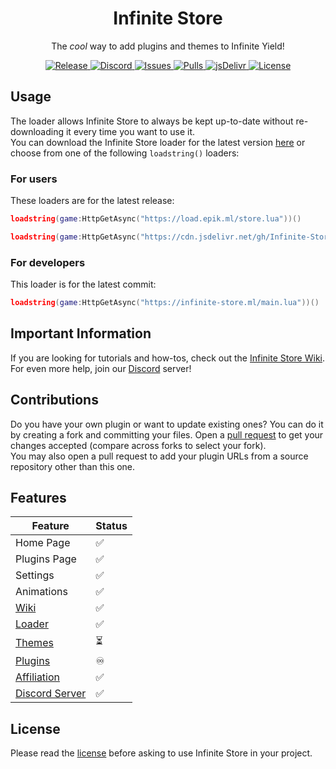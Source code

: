 <head>
	<link rel="icon" type="image/x-icon" href="favicon.ico">
</head>

<h1 align="center">
	Infinite Store
</h1>

<p align="center">
	The <em>cool</em> way to add plugins and themes to Infinite Yield!
</p>

<p align="center">
	<a href="https://github.com/Infinite-Store/Infinite-Store/releases/latest">
		<img alt="Release" src="https://img.shields.io/github/release-date-pre/Infinite-Store/Infinite-Store?label=latest%20release&style=flat-square">
	</a>
	<a href="https://discord.gg/dubhsUGcZe">
		<img alt="Discord" src="https://img.shields.io/discord/897257702126936075?color=%235865F2&logo=discord&logoColor=%23DCDDDE&style=flat-square">
	</a>
	<a href="https://github.com/Infinite-Store/Infinite-Store/issues">
		<img alt="Issues" src="https://img.shields.io/github/issues/Infinite-Store/Infinite-Store?color=0088ff&style=flat-square"/>
	</a>
	<a href="https://github.com/Infinite-Store/Infinite-Store/pulls">
		<img alt="Pulls" src="https://img.shields.io/github/issues-pr/Infinite-Store/Infinite-Store?color=0088ff&style=flat-square"/>
	</a>
	<a href="https://www.jsdelivr.com/package/gh/Infinite-Store/Infinite-Store">
		<img alt="jsDelivr" src="https://data.jsdelivr.com/v1/package/gh/Infinite-Store/Infinite-Store/badge"/>
	</a>
	<a href="./LICENSE.md">
		<img alt="License" src="https://img.shields.io/badge/license-ISL--1.0.2-red?style=flat-square"/>
	</a>
</p>

## Usage

The loader allows Infinite Store to always be kept up-to-date without re-downloading it every time you want to use it.\
You can download the Infinite Store loader for the latest version [here](https://github.com/Infinite-Store/Infinite-Store/releases/latest/download/is.luau) or choose from one of the following `loadstring()` loaders:

### For users

These loaders are for the latest release:

```lua
loadstring(game:HttpGetAsync("https://load.epik.ml/store.lua"))()
```

```lua
loadstring(game:HttpGetAsync("https://cdn.jsdelivr.net/gh/Infinite-Store/Infinite-Store/main.lua"))()
```

### For developers

This loader is for the latest commit:

```lua
loadstring(game:HttpGetAsync("https://infinite-store.ml/main.lua"))()
```

## Important Information

If you are looking for tutorials and how-tos, check out the [Infinite Store Wiki](https://github.com/Infinite-Store/Infinite-Store/wiki).\
For even more help, join our [Discord](https://discord.gg/dubhsUGcZe) server!

## Contributions

Do you have your own plugin or want to update existing ones? You can do it by creating a fork and committing your files. Open a [pull request](https://github.com/Infinite-Store/Infinite-Store/compare) to get your changes accepted (compare across forks to select your fork).\
You may also open a pull request to add your plugin URLs from a source repository other than this one.

## Features

| Feature                                                                                  | Status |
| ---------------------------------------------------------------------------------------- | ------ |
| Home Page                                                                                | ✅      |
| Plugins Page                                                                             | ✅      |
| Settings                                                                                 | ✅      |
| Animations                                                                               | ✅      |
| [Wiki](https://github.com/Infinite-Store/Infinite-Store/wiki)                            | ✅      |
| [Loader](https://github.com/Infinite-Store/Infinite-Store/wiki/Usage)                    | ✅      |
| [Themes](https://github.com/Infinite-Store/Infinite-Store/tree/development)              | ⏳      |
| [Plugins](plugins)                                                                       | ♾      |
| [Affiliation](https://discord.gg/78ZuWSq)                                                | ✅      |
| [Discord Server](https://discord.gg/dubhsUGcZe)                                          | ✅      |

## License

Please read the [license](https://github.com/Infinite-Store/Infinite-Store/blob/main/LICENSE.md) before asking to use Infinite Store in your project.
